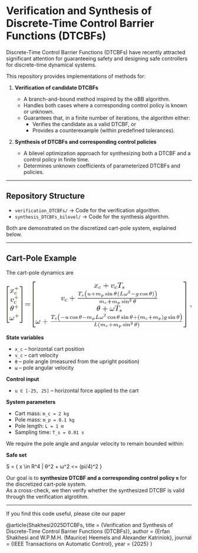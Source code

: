# Verification and Synthesis of Discrete-Time Control Barrier Functions (DTCBFs)

Discrete-Time Control Barrier Functions (DTCBFs) have recently attracted significant attention for guaranteeing safety and designing safe controllers for discrete-time dynamical systems.  

This repository provides implementations of methods for:

1. **Verification of candidate DTCBFs**  
   - A branch-and-bound method inspired by the αBB algorithm.  
   - Handles both cases where a corresponding control policy is known or unknown.  
   - Guarantees that, in a finite number of iterations, the algorithm either:  
     - Verifies the candidate as a valid DTCBF, or  
     - Provides a counterexample (within predefined tolerances).  

2. **Synthesis of DTCBFs and corresponding control policies**  
   - A bilevel optimization approach for synthesizing both a DTCBF and a control policy in finite time.  
   - Determines unknown coefficients of parameterized DTCBFs and policies.  

---

## Repository Structure

- `verification_DTCBFs/` → Code for the verification algorithm.  
- `synthesis_DTCBFs_bilevel/` → Code for the synthesis algorithm.  

Both are demonstrated on the discretized cart-pole system, explained below.

---

## Cart-Pole Example

The cart-pole dynamics are 


![Cart-Pole Dynamics](cart-pole.png)


**State variables**  
- `x_c` – horizontal cart position  
- `v_c` – cart velocity  
- `θ` – pole angle (measured from the upright position)  
- `ω` – pole angular velocity  

**Control input**  
- `u ∈ [-25, 25]` – horizontal force applied to the cart  

**System parameters**  
- Cart mass: `m_c = 2 kg`  
- Pole mass: `m_p = 0.1 kg`  
- Pole length: `L = 1 m`  
- Sampling time: `T_s = 0.01 s`  

We require the pole angle and angular velocity to remain bounded within:

**Safe set**  

S = { x \in R^4 | θ^2 + ω^2 <= (pi/4)^2 }


Our goal is to **synthesize DTCBF and a corresponding control policy `π`** for the discretized cart-pole system.  
As a cross-check, we then verify whether the synthesized DTCBF is valid through the verification algrotihm.  

---

If you find this code useful, please cite our paper

@article{Shakhesi2025DTCBFs,
  title     = {Verification and Synthesis of Discrete-Time Control Barrier Functions (DTCBFs)},
  author    = {Erfan Shakhesi and W.P.M.H. (Maurice) Heemels and Alexander Katriniok},
  journal   = {IEEE Transactions on Automatic Control},
  year      = {2025}
}
